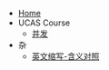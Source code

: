 <!--
 * @Author: starrysky9959 starrysky9651@outlook.com
 * @Date: 2022-11-17 14:15:40
 * @LastEditors: starrysky9959 starrysky9651@outlook.com
 * @LastEditTime: 2022-11-24 23:28:04
 * @Description:  
-->
- [Home](README.md)
- UCAS Course
    - [并发](ucas_course/并发数据结构和多核编程.md)
- 杂
    - [英文缩写-含义对照](notes/english_abbreviations.md)
